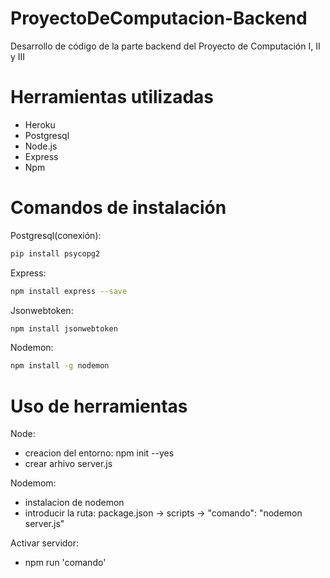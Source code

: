 # ProyectoDeComputacion-Backend

Desarrollo de código de la parte backend del Proyecto de Computación I, II y III

# Herramientas utilizadas

- Heroku
- Postgresql
- Node.js
- Express
- Npm

# Comandos de instalación

Postgresql(conexión):

```sh
pip install psycopg2
```

Express:

```sh
npm install express --save
```

Jsonwebtoken:
```sh
npm install jsonwebtoken
```

Nodemon:
```sh
npm install -g nodemon
```

# Uso de herramientas

Node:
- creacion del entorno: npm init --yes
- crear arhivo server.js

Nodemom:
- instalacion de nodemon
- introducir la ruta: package.json -> scripts -> "comando": "nodemon server.js"

Activar servidor:
- npm run 'comando'